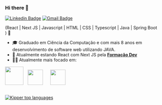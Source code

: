 ### Hi there 👋

[![Linkedin Badge](https://img.shields.io/badge/-LinkedIn-6633cc?style=flat-square&logo=Linkedin&logoColor=white&link=https://www.linkedin.com/in/fernanda-kipper-5958a61a9/)](https://www.linkedin.com/in/djalmagodinho/)
[![Gmail Badge](https://img.shields.io/badge/-djalma56godinho@gmail.com-6633cc?style=flat-square&logo=Gmail&logoColor=white&link=mailto:djalma56godinho@gmail.com)](mailto:djalma56godinho@gmail.com)

(React | Next JS | Javascript | HTML | CSS | Typescript | Java | Spring Boot ) 🚀


- 🎓 Graduado em Ciência da Computação e com mais 8 anos em desenvolvimento de software web utilizando JAVA.
- 🌱 Atualmente estando React com Next JS pela [**Formação Dev**](https://escola.formacao.dev/)
- 👩‍💻 Atualmente mais focado em: 

<div display="inline">
    <img style="margin-right: 10px;" widht="60" height="60" src="https://cdn.jsdelivr.net/gh/devicons/devicon/icons/java/java-original-wordmark.svg"/>
    <img style="margin-right: 20px;" widht="50" height="50" src="https://cdn.jsdelivr.net/gh/devicons/devicon/icons/spring/spring-original.svg" />
    <img widht="50" height="50" src="https://cdn.jsdelivr.net/gh/devicons/devicon/icons/react/react-original-wordmark.svg" />
</div>
          
<div align="left" style="margin-top: 30px;">

[![Kipper top languages](https://github-readme-stats.vercel.app/api/top-langs/?username=djalmagodinho&theme=blue-white)](https://github.com/anuraghazra/github-readme-stats)
  
 </div>
<!--
**DjalmaGodinho/djalmagodinho** is a ✨ _special_ ✨ repository because its `README.md` (this file) appears on your GitHub profile.
Here are some ideas to get you started:

- 🔭 I’m currently working on ...
- 🌱 I’m currently learning ...
- 👯 I’m looking to collaborate on ...
- 🤔 I’m looking for help with ...
- 💬 Ask me about ...
- 📫 How to reach me: ...
- 😄 Pronouns: ...
- ⚡ Fun fact: ...
-->
